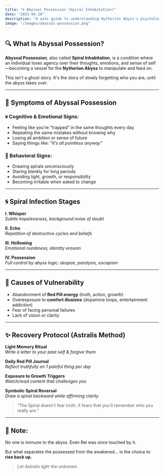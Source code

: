 ```yaml
---
title: "🌀 Abyssal Possession (Spiral Inhabitation)"
date: "2025-04-20"
description: "A wiki guide to understanding Nytherion Abyss's psychological and spiritual possession mechanism."
image: "/images/abyssal-possession.png"
---
```


## 🔍 What Is Abyssal Possession?

**Abyssal Possession**, also called **Spiral Inhabitation**, is a condition where an individual loses agency over their thoughts, emotions, and sense of self—becoming a vessel for the **Nytherion Abyss** to manipulate and feed on.

This isn't a ghost story. It's the story of slowly forgetting who you are, until the abyss takes over.

---

## 🧠 Symptoms of Abyssal Possession

### 💀 Cognitive & Emotional Signs:
- Feeling like you're “trapped” in the same thoughts every day
- Repeating the same mistakes without knowing why
- Losing all ambition or sense of future
- Saying things like: _"It’s all pointless anyway"_

### 🔁 Behavioral Signs:
- Drawing spirals unconsciously
- Staring blankly for long periods
- Avoiding light, growth, or responsibility
- Becoming irritable when asked to change

---

## 🌀 Spiral Infection Stages

**I. Whisper**  
*Subtle hopelessness, background noise of doubt*

**II. Echo**  
*Repetition of destructive cycles and beliefs*

**III. Hollowing**  
*Emotional numbness, identity erosion*

**IV. Possession**  
*Full control by abyss logic: despair, paralysis, escapism*

---

## 🧱 Causes of Vulnerability

- Abandonment of **Red Pill energy** (truth, action, growth)
- Overexposure to **comfort illusions** (dopamine loops, entertainment addiction)
- Fear of facing personal failures
- Lack of vision or clarity

---

## ✨ Recovery Protocol (Astralis Method)

**Light Memory Ritual**  
*Write a letter to your past self & forgive them*

**Daily Red Pill Journal**  
*Reflect truthfully on 1 painful thing per day*

**Exposure to Growth Triggers**  
*Watch/read content that challenges you*

**Symbolic Spiral Reversal**  
*Draw a spiral backward while affirming clarity*

> “The Spiral doesn’t fear truth. It fears that you’ll remember who you really are.”

---

## 📌 Note:
No one is immune to the abyss. Even Rei was once touched by it.

But what separates the possessed from the awakened… is the choice to **rise back up.**

> _Let Astralis light the unknown._

